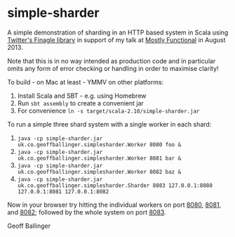 simple-sharder
==============

A simple demonstration of sharding in an HTTP based system in Scala using [Twitter's Finagle library](http://twitter.github.io/finagle/) in support of my talk at [Mostly Functional](http://mostlyfunctional.com/) in August 2013.

Note that this is in no way intended as production code and in particular omits any form of error checking or handling in order to maximise clarity!

To build - on Mac at least - YMMV on other platforms:

1. Install Scala and SBT - e.g. using Homebrew
2. Run `sbt assembly` to create a convenient jar
3. For convenience `ln -s target/scala-2.10/simple-sharder.jar`

To run a simple three shard system with a single worker in each shard:

1. `java -cp simple-sharder.jar uk.co.geoffballinger.simplesharder.Worker 8080 foo &`
2. `java -cp simple-sharder.jar uk.co.geoffballinger.simplesharder.Worker 8081 bar &`
3. `java -cp simple-sharder.jar uk.co.geoffballinger.simplesharder.Worker 8082 baz &`
4. `java -cp simple-sharder.jar uk.co.geoffballinger.simplesharder.Sharder 8083 127.0.0.1:8080 127.0.0.1:8081 127.0.0.1:8082`

Now in your browser try hitting the individual workers on port [8080](http://127.0.0.1:8080/), [8081](http://127.0.0.1:8081/), and [8082](http://127.0.0.1:8082/); followed by the whole system on port [8083](http://127.0.0.1:8083/).

Geoff Ballinger
